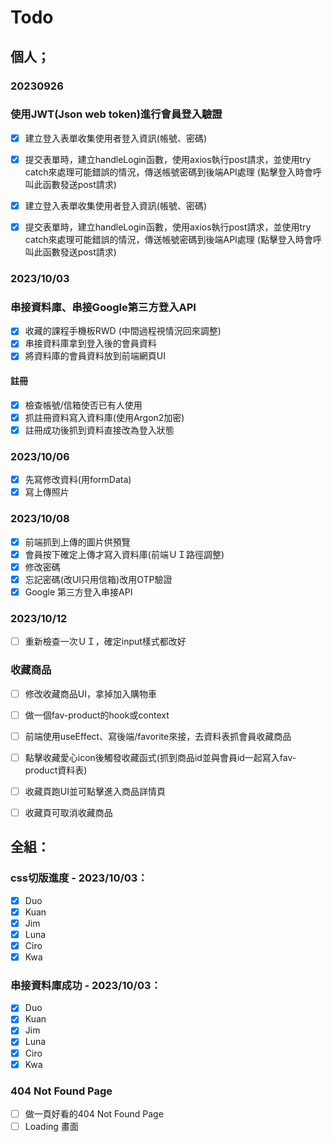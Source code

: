 # Todo
## 個人；
### 20230926
### 使用JWT(Json web token)進行會員登入驗證

 - [x] 建立登入表單收集使用者登入資訊(帳號、密碼)
 - [x] 提交表單時，建立handleLogin函數，使用axios執行post請求，並使用try catch來處理可能錯誤的情況，傳送帳號密碼到後端API處理 (點擊登入時會呼叫此函數發送post請求)
  
 - [x] 建立登入表單收集使用者登入資訊(帳號、密碼)
 - [x] 提交表單時，建立handleLogin函數，使用axios執行post請求，並使用try catch來處理可能錯誤的情況，傳送帳號密碼到後端API處理 (點擊登入時會呼叫此函數發送post請求)
  

### 2023/10/03
### 串接資料庫、串接Google第三方登入API
 - [x] 收藏的課程手機板RWD (中間過程視情況回來調整)
 - [x] 串接資料庫拿到登入後的會員資料
 - [x] 將資料庫的會員資料放到前端網頁UI
#### 註冊
 - [x] 檢查帳號/信箱使否已有人使用
 - [x] 抓註冊資料寫入資料庫(使用Argon2加密)
 - [x] 註冊成功後抓到資料直接改為登入狀態

### 2023/10/06
 - [x] 先寫修改資料(用formData)
 - [x] 寫上傳照片

### 2023/10/08
 - [x] 前端抓到上傳的圖片供預覽
 - [x] 會員按下確定上傳才寫入資料庫(前端ＵＩ路徑調整)
 - [x] 修改密碼
 - [x] 忘記密碼(改UI只用信箱)改用OTP驗證
 - [x] Google 第三方登入串接API

### 2023/10/12
 - [ ] 重新檢查一次ＵＩ，確定input樣式都改好

### 收藏商品
 - [ ] 修改收藏商品UI，拿掉加入購物車
 - [ ] 做一個fav-product的hook或context
 - [ ] 前端使用useEffect、寫後端/favorite來接，去資料表抓會員收藏商品
 - [ ] 點擊收藏愛心icon後觸發收藏函式(抓到商品id並與會員id一起寫入fav-product資料表)
 - [ ] 收藏頁跑UI並可點擊進入商品詳情頁
 - [ ] 收藏頁可取消收藏商品



## 全組：
### css切版進度 - 2023/10/03：
 - [x] Duo
 - [x] Kuan
 - [X] Jim
 - [x] Luna
 - [x] Ciro
 - [x] Kwa

### 串接資料庫成功 - 2023/10/03：
 - [x] Duo
 - [x] Kuan
 - [x] Jim
 - [x] Luna
 - [x] Ciro
 - [x] Kwa

### 404 Not Found Page
 - [ ] 做一頁好看的404 Not Found Page
 - [ ] Loading 畫面